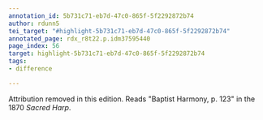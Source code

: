 ```yaml
---
annotation_id: 5b731c71-eb7d-47c0-865f-5f2292872b74
author: rdunn5
tei_target: "#highlight-5b731c71-eb7d-47c0-865f-5f2292872b74"
annotated_page: rdx_r8t22.p.idm37595440
page_index: 56
target: highlight-5b731c71-eb7d-47c0-865f-5f2292872b74
tags:
- difference

---
```

Attribution removed in this edition.  Reads "Baptist Harmony, p. 123" in the 1870 *Sacred Harp*.